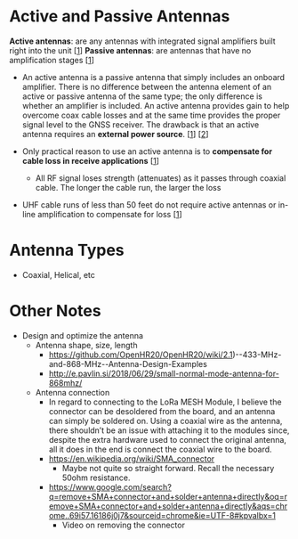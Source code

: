 # Active and Passive Antennas

**Active antennas**: are any antennas with integrated signal amplifiers built right into the unit [[1]]
**Passive antennas**: are antennas that have no amplification stages [[1]]

* An active antenna is a passive antenna that simply includes an onboard amplifier. There is no difference between the antenna element of an active or passive antenna of the same type; the only difference is whether an amplifier is included. An active antenna provides gain to help overcome coax cable losses and at the same time provides the proper signal level to the GNSS receiver. The drawback is that an active antenna requires an **external power source**. [[1]] [[2]]
* Only practical reason to use an active antenna is to **compensate for cable loss in receive applications** [[1]]
    * All RF signal loses strength (attenuates) as it passes through coaxial cable. The longer the cable run, the larger the loss

* UHF cable runs of less than 50 feet do not require active antennas or in-line amplification to compensate for loss [[1]]

# Antenna Types

* Coaxial, Helical, etc


# Other Notes

* Design and optimize the antenna 
    * Antenna shape, size, length
        * https://github.com/OpenHR20/OpenHR20/wiki/2.1)--433-MHz-and-868-MHz--Antenna-Design-Examples
        * http://e.pavlin.si/2018/06/29/small-normal-mode-antenna-for-868mhz/
    * Antenna connection
        * In regard to connecting to the LoRa MESH Module, I believe the connector can be desoldered from the board, and an antenna can simply be soldered on. Using a coaxial wire as the antenna, there shouldn’t be an issue with attaching it to the modules since, despite the extra hardware used to connect the original antenna, all it does in the end is connect the coaxial wire to the board.
        * https://en.wikipedia.org/wiki/SMA_connector
            * Maybe not quite so straight forward. Recall the necessary 50ohm resistance.
        * https://www.google.com/search?q=remove+SMA+connector+and+solder+antenna+directly&oq=remove+SMA+connector+and+solder+antenna+directly&aqs=chrome..69i57.16186j0j7&sourceid=chrome&ie=UTF-8#kpvalbx=1
            * Video on removing the connector


[1]: https://www.rfvenue.com/blog/2014/12/15/active-v-passive-anntennas
[2]: https://techship.com/faq/difference-active-and-passive-antenna/